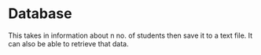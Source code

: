 # Database
This takes in information about n no. of students then save it to a text file.
It can also be able to retrieve that data.
